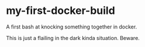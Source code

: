 # my-first-docker-build
A first bash at knocking something together in docker.

This is just a flailing in the dark kinda situation.  Beware.
